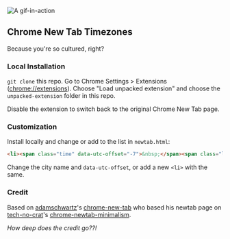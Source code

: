 ![A gif-in-action](https://f.cloud.github.com/assets/846194/373582/d36f33b4-a384-11e2-9cff-117cf68a5e0e.gif)

## Chrome New Tab Timezones

Because you're so cultured, right?

### Local Installation
`git clone` this repo. Go to Chrome Settings > Extensions ([chrome://extensions](chrome://extensions)). Choose "Load unpacked extension" and choose the `unpacked-extension` folder in this repo.

Disable the extension to switch back to the original Chrome New Tab page.

### Customization

Install locally and change or add to the list in `newtab.html`:

```html
<li><span class="time" data-utc-offset="-7">&nbsp;</span><span class="location"> in San Francisco</span></li>
```

Change the city name and `data-utc-offset`, or add a new `<li>` with the same.

### Credit

Based on [adamschwartz](https://github.com/adamschwartz)'s [chrome-new-tab](https://github.com/adamschwartz/chrome-new-tab) who based his newtab page on [tech-no-crat](https://github.com/tech-no-crat)'s [chrome-newtab-minimalism](https://github.com/tech-no-crat/chrome-newtab-minimalism).

*How deep does the credit go??!*
